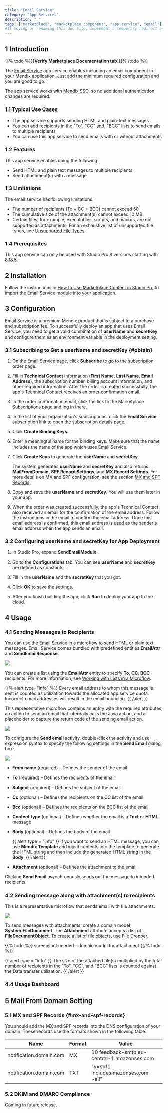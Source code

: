 ```yaml
---
title: "Email Service"
category: "App Services"
description: " "
tags: ["marketplace", "marketplace component", "app service", "email"]
#If moving or renaming this doc file, implement a temporary redirect and let the respective team know they should update the URL in the product. See Mapping to Products for more details. 
---
```


## 1 Introduction

{{% todo %}}[**Verify Marketplace Documentation tab**]{{% /todo %}}

The [Email Service](https://marketplace.mendix.com/link/component/118393) app service enables including an email component in your Mendix application. Just add the minimum required configuration and you are good to go.

The app service works with [Mendix SSO](/appstore/modules/mendix-sso), so no additional authentication changes are required.

### 1.1 Typical Use Cases

* The app service supports sending HTML and plain-text messages
* You can add recipients in the "To", "CC" and, "BCC" lists to send emails to multiple recipients
* You can use this app service to send emails with or without attachments

### 1.2 Features

This app service enables doing the following:

* Send HTML and plain text messages to multiple recipients
* Send attachment(s) with a message

### 1.3 Limitations
The email service has following limitations:

*  The number of recipients (To + CC + BCC) cannot exceed 50
*  The cumulative size of the attachment(s) cannot exceed 10 MB
*  Certain files, for example, executables, scripts, and macros, are not supported as attachments. For an exhaustive list of unsupported file types, see [Unsupported File Types](https://docs.aws.amazon.com/ses/latest/DeveloperGuide/mime-types-appendix.html)

### 1.4 Prerequisites
This app service can only be used with Studio Pro 8 versions starting with [8.18.5](/releasenotes/studio-pro/8.18#8185).

## 2 Installation

Follow the instructions in [How to Use Marketplace Content in Studio Pro](/appstore/general/app-store-content) to import the Email Service module into your application.

## 3 Configuration

Email Service is a premium Mendix product that is subject to a purchase and subscription fee. To successfully deploy an app that uses Email Service, you need to get a valid combination of **userName** and **secretKey** and configure them as an environment variable in the deployment setting.

### 3.1  Subscribing to Get a userName and secretKey {#obtain}

1. On the [Email Service](https://marketplace.mendix.com/link/component/118393) page, click **Subscribe** to go to the subscription order page.

2. Fill in **Technical Contact** information (**First Name**, **Last Name**, **Email Address**), the subscription number, billing account information, and other required information. After the order is created successfully, the app's [Technical Contact](/developerportal/collaborate/app-roles#technical-contact) receives an order confirmation email.

3. In the order confirmation email, click the link to the Marketplace [Subscriptions](/appstore/general/app-store-overview#subscriptions) page and log in there.

4. In the list of your organization's subscriptions, click the **Email Service** subscription link to open the subscription details page.

5. Click **Create Binding Keys**.

6. Enter a meaningful name for the binding keys. Make sure that the name includes the name of the app which uses Email Service.

7. Click **Create Keys** to generate the **userName** and **secretKey**. 
   
   The system generates **userName** and **secretKey** and also returns **MailFromDomain**, **SPF Record Settings**, and **MX Record Settings**. For more details on MX and SPF configuration, see the section [MX and SPF Records](#mx-and-spf-records).
   
8. Copy and save the **userName** and **secretKey**. You will use them later in your app.

9. When the order was created successfully, the app's Technical Contact also received an email for the confirmation of the email address. Follow the instructions in the email to confirm the email address. Once this email address is confirmed, this email address is used as the sender's email address when the app sends an email.

### 3.2 Configuring userName and secretKey for App Deployment

1. In Studio Pro, expand **SendEmailModule**.

2. Go to the **Configurations** tab. You can see **userName** and **secretKey** are defined as constants. 

3. Fill in the **userName** and the **secretKey** that you got.

5. Click **OK** to save the settings.

6. After you finish building the app, click **Run** to deploy your app to the cloud.


## 4 Usage

### 4.1 Sending Messages to Recipients 

You can use the Email Service in a microflow to send HTML or plain text messages. Email Service comes bundled with predefined entities **EmailAttr** and **SendEmailResponse**.

![](attachments/email-service/inbuilt-domain-entities.png)

You can create a list using the **EmailAttr** entity to specify **To**, **CC**, **BCC** recipients. For more information, see [Working with Lists in a Microflow](/howto8/logic-business-rules/working-with-lists-in-a-microflow).

{{% alert type="info" %}}
Every email address to whom this message is sent is counted as utilization towards the allocated app service quota. Incorrect email addresses will result in the email bouncing.
{{ /alert }}

This representative microflow contains an entity with the required attributes, an action to send an email that internally calls the Java action, and a placeholder to capture the return code of the sending email action. 

![](attachments/email-service/email-text-microflow.png)

To configure the **Send email** activity, double-click the activity and use expression syntax to specify the following settings in the **Send Email** dialog box:

![](attachments/email-service/send-email-dialog-box.png)

* **From name** (required) – Defines the sender of the email

* **To** (required) – Defines the recipients of the email

* **Subject** (required) – Defines the subject of the email

* **Cc** (optional) – Defines the recipients on the CC list of the email

* **Bcc** (optional) – Defines the recipients on the BCC list of the email

* **Content type** (optional) – Defines whether the email is a **Text** or **HTML** message

* **Body** (optional) – Defines the body of the email

  {{ alert type = "info" }}
  If you want to send an HTML message, you can use **Mendix Template** and inject contents into the template to generate the HTML string and  then include the generated HTML string in the **Body**.
  {{ /alert}} 

* **Attachment** (optional) – Defines the attachment to the email

Clicking **Send Email** asynchronously sends out the message to intended recipients.

### 4.2 Sending message along with attachment(s) to recipients

This is a representative microflow that sends email with file attachments.
	
![](attachments/email-service/microflow.png)
	
To send messages with attachments, create a domain model **System.FileDocument**. The **Attachment** attribute accepts a list of **FileDocumentObject**. To create a list of file objects, use [File Dropper](https://marketplace.mendix.com/link/component/111497).

{{% todo %}}  screenshot needed - domain model for attachment {{/% todo %}}

{{ alert type = "info" }}
The size of the attached file(s) multiplied by the total number of recipients in the "To", "CC", and "BCC" lists is counted against the Data transfer utilization.
{{ /alert }}

### 4.4 Usage Dashboard


## 5 Mail From Domain Setting

### 5.1 MX and SPF Records {#mx-and-spf-records}

You should add the MX and SPF records into the DNS configuration of your domain. These records use the formats shown in the following table:

| Name | Format | Value |
| --- | --- | --- |
| notification.domain.com | MX | 10 feedback-smtp.eu-central-1.amazonses.com |
| notification.domain.com | TXT | "v=spf1 include:amazonses.com ~all" |

### 5.2 DKIM and DMARC Compliance
Coming in future release.